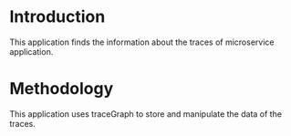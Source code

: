 # Introduction

This application finds the information about the traces of microservice application.


# Methodology
This application uses traceGraph to store and manipulate the data of the traces.

